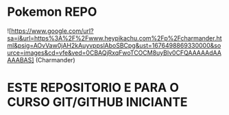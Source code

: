 # Pokemon REPO  
![https://www.google.com/url?sa=i&url=https%3A%2F%2Fwww.heypikachu.com%2Fp%2Fcharmander.html&psig=AOvVaw0jAH2kAuyvppslAboSBCpg&ust=1676498869330000&source=images&cd=vfe&ved=0CBAQjRxqFwoTCOCM8uyBlv0CFQAAAAAdAAAAABAS] (Charmander)

# ESTE REPOSITORIO E PARA O CURSO GIT/GITHUB INICIANTE
